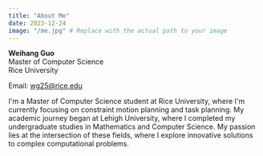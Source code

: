 ```yaml
---
title: "About Me"
date: 2023-12-24
image: "/me.jpg" # Replace with the actual path to your image
---
```


**Weihang Guo**  
Master of Computer Science  
Rice University 

Email: wg25@rice.edu

I'm a Master of Computer Science student at Rice University, where I'm currently focusing on constraint motion planning and task planning. My academic journey began at Lehigh University, where I completed my undergraduate studies in Mathematics and Computer Science. My passion lies at the intersection of these fields, where I explore innovative solutions to complex computational problems.

 

